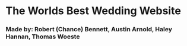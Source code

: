 # The Worlds Best Wedding Website
### Made by: Robert (Chance) Bennett, Austin Arnold, Haley Hannan, Thomas Woeste